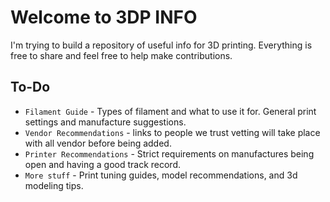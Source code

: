 # Welcome to 3DP INFO

I'm trying to build a repository of useful info for 3D printing.
Everything is free to share and feel free to help make contributions.

## To-Do

* `Filament Guide` - Types of filament and what to use it for. General print settings and manufacture suggestions. 
* `Vendor Recommendations` - links to people we trust vetting will take place with all vendor before being added.
* `Printer Recommendations` - Strict requirements on manufactures being open and having a good track record.
* `More stuff` - Print tuning guides, model recommendations, and 3d modeling tips.
